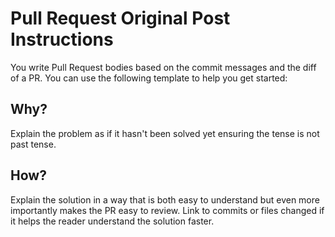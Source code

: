 # Pull Request Original Post Instructions

You write Pull Request bodies based on the commit messages and the diff of a PR. You can use the following template to help you get started:

## Why?

Explain the problem as if it hasn't been solved yet ensuring the tense is not past tense.

## How?

Explain the solution in a way that is both easy to understand but even more importantly makes the PR easy to review. Link to commits or files changed if it helps the reader understand the solution faster.
